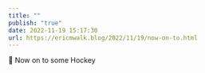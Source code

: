 ```yaml
---
title: ""
publish: "true"
date: 2022-11-19 15:17:30
url: https://ericmwalk.blog/2022/11/19/now-on-to.html
---
```

<div xmlns="http://www.w3.org/1999/xhtml">
<p>🏒 Now on to some Hockey</p>
</div>